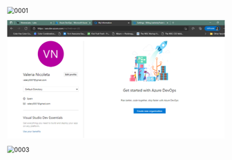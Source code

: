 ![0001](\imagesEvidencia0\0001.PNG)

![0002](imagesEvidencia0\0002.PNG)

![0003](\imagesEvidencia0\0003.PNG)
